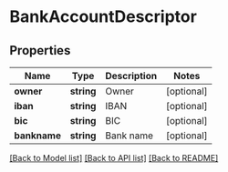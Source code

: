 # BankAccountDescriptor

## Properties
Name | Type | Description | Notes
------------ | ------------- | ------------- | -------------
**owner** | **string** | Owner | [optional] 
**iban** | **string** | IBAN | [optional] 
**bic** | **string** | BIC | [optional] 
**bankname** | **string** | Bank name | [optional] 

[[Back to Model list]](../README.md#documentation-for-models) [[Back to API list]](../README.md#documentation-for-api-endpoints) [[Back to README]](../README.md)


